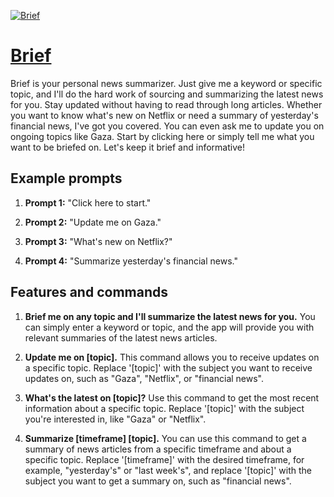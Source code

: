 [![Brief](https://files.oaiusercontent.com/file-NKwkxUT2njMwM64VVtZ7aAJ0?se=2123-10-21T20%3A02%3A40Z&sp=r&sv=2021-08-06&sr=b&rscc=max-age%3D31536000%2C%20immutable&rscd=attachment%3B%20filename%3D341f3d36-e61a-4bdb-b1be-f29e6553025f.png&sig=0y60xH3RB0eo3CcPW1/NpFwITJC80zJ3v0OHx9niU6c%3D)](https://chat.openai.com/g/g-h8rbljZv7-brief)

# [Brief](https://chat.openai.com/g/g-h8rbljZv7-brief)

Brief is your personal news summarizer. Just give me a keyword or specific topic, and I'll do the hard work of sourcing and summarizing the latest news for you. Stay updated without having to read through long articles. Whether you want to know what's new on Netflix or need a summary of yesterday's financial news, I've got you covered. You can even ask me to update you on ongoing topics like Gaza. Start by clicking here or simply tell me what you want to be briefed on. Let's keep it brief and informative!

## Example prompts

1. **Prompt 1:** "Click here to start."

2. **Prompt 2:** "Update me on Gaza."

3. **Prompt 3:** "What's new on Netflix?"

4. **Prompt 4:** "Summarize yesterday's financial news."

## Features and commands

1. **Brief me on any topic and I'll summarize the latest news for you.** You can simply enter a keyword or topic, and the app will provide you with relevant summaries of the latest news articles.

2. **Update me on [topic].** This command allows you to receive updates on a specific topic. Replace '[topic]' with the subject you want to receive updates on, such as "Gaza", "Netflix", or "financial news".

3. **What's the latest on [topic]?** Use this command to get the most recent information about a specific topic. Replace '[topic]' with the subject you're interested in, like "Gaza" or "Netflix".

4. **Summarize [timeframe] [topic].** You can use this command to get a summary of news articles from a specific timeframe and about a specific topic. Replace '[timeframe]' with the desired timeframe, for example, "yesterday's" or "last week's", and replace '[topic]' with the subject you want to get a summary on, such as "financial news".